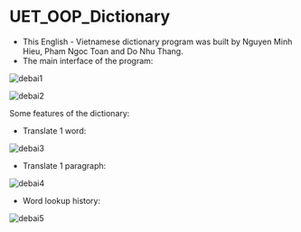 # UET_OOP_Dictionary
+ This English - Vietnamese dictionary program was built by Nguyen Minh Hieu, Pham Ngoc Toan and Do Nhu Thang.
+ The main interface of the program:

![debai1](https://user-images.githubusercontent.com/78216372/140933571-c2ae850d-20ac-4d32-9cb5-8ef97a0eafaf.png)

![debai2](https://user-images.githubusercontent.com/78216372/140933593-ae44b78c-c8b1-4d79-bded-e966c0ad48da.png)

Some features of the dictionary:
- Translate 1 word:

![debai3](https://user-images.githubusercontent.com/78216372/140933614-903d0858-b635-4e96-8d92-43bf1a39fad1.png)

- Translate 1 paragraph:

![debai4](https://user-images.githubusercontent.com/78216372/140933629-7be83dd6-52bd-455b-8d65-93c35d79fdaf.png)


- Word lookup history:

![debai5](https://user-images.githubusercontent.com/78216372/140933642-7d86d970-76ff-4eb7-bd6a-e9dca7724cd4.png)
